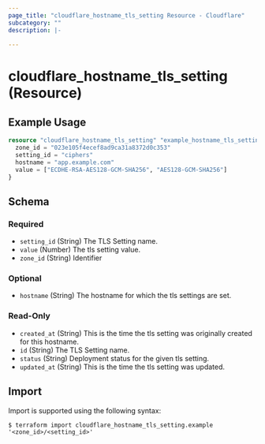 ```yaml
---
page_title: "cloudflare_hostname_tls_setting Resource - Cloudflare"
subcategory: ""
description: |-
  
---
```


# cloudflare_hostname_tls_setting (Resource)



## Example Usage

```terraform
resource "cloudflare_hostname_tls_setting" "example_hostname_tls_setting" {
  zone_id = "023e105f4ecef8ad9ca31a8372d0c353"
  setting_id = "ciphers"
  hostname = "app.example.com"
  value = ["ECDHE-RSA-AES128-GCM-SHA256", "AES128-GCM-SHA256"]
}
```

<!-- schema generated by tfplugindocs -->
## Schema

### Required

- `setting_id` (String) The TLS Setting name.
- `value` (Number) The tls setting value.
- `zone_id` (String) Identifier

### Optional

- `hostname` (String) The hostname for which the tls settings are set.

### Read-Only

- `created_at` (String) This is the time the tls setting was originally created for this hostname.
- `id` (String) The TLS Setting name.
- `status` (String) Deployment status for the given tls setting.
- `updated_at` (String) This is the time the tls setting was updated.

## Import

Import is supported using the following syntax:

```shell
$ terraform import cloudflare_hostname_tls_setting.example '<zone_id>/<setting_id>'
```
